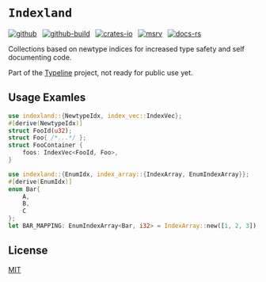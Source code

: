 # `Indexland`

[![github]](https://github.com/cmrschwarz/typeline/tree/main/crates/indexland)&ensp;
[![github-build]](https://github.com/cmrschwarz/typeline/actions/workflows/ci.yml)&ensp;
[![crates-io]](https://crates.io/crates/indexland)&ensp;
[![msrv]](https://crates.io/crates/indexland)&ensp;
[![docs-rs]](https://docs.rs/indexland)&ensp;

[github]: https://img.shields.io/badge/cmrschwarz/typeline-8da0cb?&labelColor=555555&logo=github
[github-build]: https://github.com/cmrschwarz/typeline/actions/workflows/ci.yml/badge.svg
[crates-io]: https://img.shields.io/crates/v/indexland.svg?logo=rust
[msrv]: https://img.shields.io/crates/msrv/indexland?logo=rust
[docs-rs]: https://img.shields.io/badge/docs.rs-indexland-66c2a5?logo=docs.rs

Collections based on newtype indices for increased type safety and self
documenting code.

Part of the [Typeline](https://github.com/cmrschwarz/typeline) project,
not ready for public use yet.


## Usage Examles
```rust
use indexland::{NewtypeIdx, index_vec::IndexVec};
#[derive(NewtypeIdx)]
struct FooId(u32);
struct Foo{ /*...*/ };
struct FooContainer {
    foos: IndexVec<FooId, Foo>,
}

use indexland::{EnumIdx, index_array::{IndexArray, EnumIndexArray}};
#[derive(EnumIdx)]
enum Bar{
    A,
    B,
    C
};
let BAR_MAPPING: EnumIndexArray<Bar, i32> = IndexArray::new([1, 2, 3]);
```

## License
[MIT](../../LICENSE)
